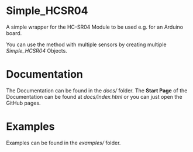 # Simple_HCSR04
A simple wrapper for the HC-SR04 Module to be used e.g. for an Arduino board.

You can use the method with multiple sensors by creating multiple *Simple_HCSR04* Objects.

# Documentation
The Documentation can be found in the *docs/* folder.
The **Start Page** of the Documentation can be found at *docs/index.html* or you can just open the GitHub pages.

# Examples
Examples can be found in the *examples/* folder.
